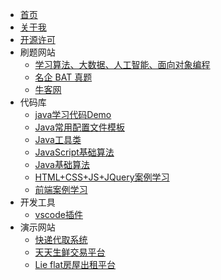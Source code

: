 * [首页](/)
* [关于我](https://731016.github.io/)
* [开源许可](https://gitee.com/LovelyHzz/doc/blob/master/README.md)
* 刷题网站
    * [学习算法、大数据、人工智能、面向对象编程](https://www.lintcode.com/)
    * [名企 BAT 真题](https://www.acmcoder.com/#/practice/company)
    * [牛客网](https://www.nowcoder.com/)
* 代码库
    * [java学习代码Demo](https://gitee.com/LovelyHzz/code-demo/tree/master)
    * [Java常用配置文件模板](#/代码库/常用配置文件.md)
    * [Java工具类](#/代码库/java工具类.md)
    * [JavaScript基础算法](#/代码库/javascript.md)
    * [Java基础算法](#/代码库/Java.md)
    * [HTML+CSS+JS+JQuery案例学习](https://gitee.com/LovelyHzz/webpage-basic-learning)
    * [前端案例学习](http://www.lvyestudy.com/)
* 开发工具
    * [vscode插件](#/开发环境/vscode.md)
* 演示网站
    * [快递代取系统](http://119.3.104.52:8080/)
    * [天天生鲜交易平台](http://119.3.104.52:8081/)
    * [Lie flat房屋出租平台](http://119.3.104.52:8082/)